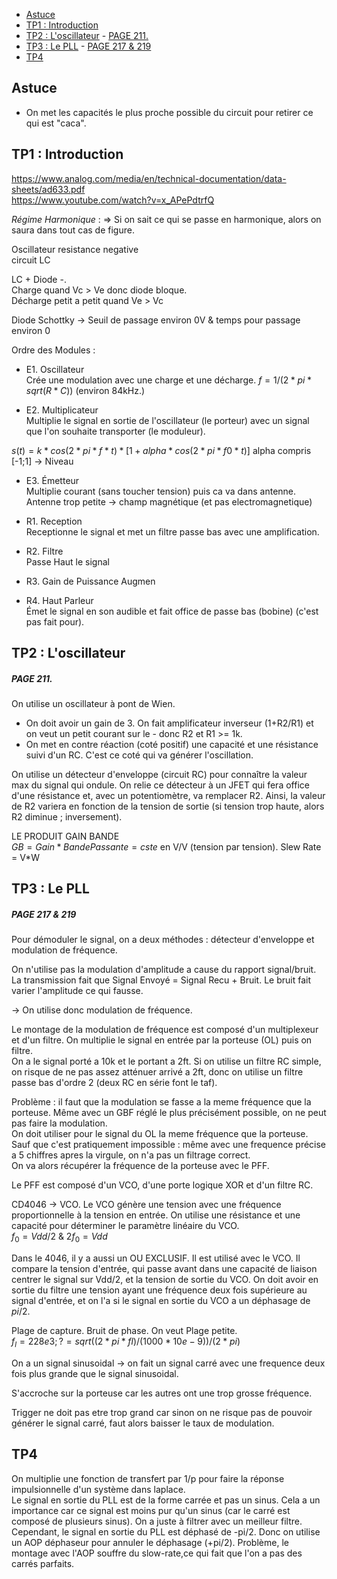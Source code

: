 - [Astuce](#astuce)
- [TP1 : Introduction](#tp1--introduction)
- [TP2 : L'oscillateur](#tp2--loscillateur)
      - [PAGE 211.](#page-211)
- [TP3 : Le PLL](#tp3--le-pll)
      - [PAGE 217 \& 219](#page-217--219)
- [TP4](#tp3--le-pll)

## Astuce

- On met les capacités le plus proche possible du circuit pour retirer ce qui est "caca".

## TP1 : Introduction
https://www.analog.com/media/en/technical-documentation/data-sheets/ad633.pdf <br>
https://www.youtube.com/watch?v=x_APePdtrfQ <br>

_Régime Harmonique_ :  => Si on sait ce qui se passe en harmonique, alors on saura dans tout cas de figure.



Oscillateur resistance negative <br>
circuit LC <br>

LC + Diode -. <br>
Charge quand Vc > Ve donc diode bloque. <br>
Décharge petit a petit quand Ve > Vc <br>


Diode Schottky -> Seuil de passage environ 0V & temps pour passage environ 0 <br>


Ordre des Modules :
- E1. Oscillateur <br>
Crée une modulation avec une charge et une décharge.
$f=1/(2*pi*sqrt(R*C))$ (environ 84kHz.)

- E2. Multiplicateur <br>
Multiplie le signal en sortie de l'oscillateur (le porteur) avec un signal que l'on souhaite transporter (le moduleur).

$s(t)= k*cos(2*pi*f*t)*[1+alpha*cos(2*pi*f0*t)]$
alpha compris [-1;1] -> Niveau

- E3. Émetteur <br>
Multiplie courant (sans toucher tension) puis ca va dans antenne. Antenne trop petite -> champ magnétique (et pas electromagnetique)

- R1. Reception <br>
Receptionne le signal et met un filtre passe bas avec une amplification.

- R2. Filtre <br>
Passe Haut le signal

- R3. Gain de Puissance
Augmen

- R4. Haut Parleur <br>
Émet le signal en son audible et fait office de passe bas (bobine) (c'est pas fait pour).




## TP2 : L'oscillateur
##### PAGE 211.
On utilise un oscillateur à pont de Wien. <br>

- On doit avoir un gain de 3. On fait amplificateur inverseur (1+R2/R1) et on veut un petit courant sur le - donc R2 et R1 >= 1k.<br>
- On met en contre réaction (coté positif) une capacité et une résistance suivi d'un RC. C'est ce coté qui va générer l'oscillation.


On utilise un détecteur d'enveloppe (circuit RC) pour connaître la valeur max du signal qui ondule. On relie ce détecteur à un JFET  qui fera office d'une résistance et, avec un potentiomètre, va remplacer R2. Ainsi, la valeur de R2 variera en fonction de la tension de sortie (si tension trop haute, alors R2 diminue ; inversement).<br>

LE PRODUIT GAIN BANDE<br>
$GB = Gain*BandePassante = cste$ en V/V (tension par tension).
Slew Rate = V*W



## TP3 : Le PLL
##### PAGE 217 & 219
Pour démoduler le signal, on a deux méthodes : détecteur d'enveloppe et modulation de fréquence.

On n'utilise pas la modulation d'amplitude a cause du rapport signal/bruit. La transmission fait que Signal Envoyé = Signal Recu + Bruit. Le bruit fait varier l'amplitude ce qui fausse. 

-> On utilise donc modulation de fréquence.

Le montage de la modulation de fréquence est composé d'un multiplexeur et d'un filtre. On multiplie le signal en entrée par la porteuse (OL) puis on filtre. <br>
On a le signal porté a 10k et le portant a 2ft.
Si on utilise un filtre RC simple, on risque de ne pas assez atténuer arrivé a 2ft, donc on utilise un filtre passe bas d'ordre 2 (deux RC en série font le taf).

Problème : il faut que la modulation se fasse a la meme fréquence que la porteuse. Même avec un GBF réglé le plus précisément possible, on ne peut pas faire la modulation. <br>
On doit utiliser pour le signal du OL la meme fréquence que la porteuse. Sauf que c'est pratiquement impossible : même avec une frequence précise a 5 chiffres apres la virgule, on n'a pas un filtrage correct. <br>
On va alors récupérer la fréquence de la porteuse avec le PFF.

Le PFF est composé d'un VCO, d'une porte logique XOR et d'un filtre RC.

CD4046 -> VCO.
Le VCO génère une tension avec une fréquence proportionnelle à la tension en entrée. On utilise une résistance et une capacité pour déterminer le paramètre linéaire du VCO. <br>
$f_0 = Vdd/2$ & $2f_0 = Vdd$

Dans le 4046, il y a aussi un OU EXCLUSIF. Il est utilisé avec le VCO. Il compare la tension d'entrée, qui passe avant dans une capacité de liaison centrer le signal sur Vdd/2, et la tension de sortie du VCO.
On doit avoir en sortie du filtre une tension ayant une fréquence deux fois supérieure au signal d'entrée, et on l'a si le signal en sortie du VCO a un déphasage de $pi/2$.


Plage de capture. Bruit de phase.
On veut Plage petite.  
$f_l=228e3; ? = sqrt((2*pi*fl)/(1000*10e-9))/(2*pi)$

On a un signal sinusoidal -> on fait un signal carré avec une frequence deux fois plus grande que le signal sinusoidal.

S'accroche sur la porteuse car les autres ont une trop grosse fréquence.

Trigger ne doit pas etre trop grand car sinon on ne risque pas de pouvoir générer le signal carré, faut alors baisser le taux de modulation.

## TP4
On multiplie une fonction de transfert par 1/p pour faire la réponse impulsionnelle d'un système dans laplace. <br>
Le signal en sortie du PLL est de la forme carrée et pas un sinus. Cela a un importance car ce signal est moins pur qu'un sinus (car le carré est composé de plusieurs sinus). On a juste à filtrer avec un meilleur filtre. <br>
Cependant, le signal en sortie du PLL est déphasé de -pi/2. Donc on utilise un AOP déphaseur pour annuler le déphasage (+pi/2). Problème, le montage avec l'AOP souffre du slow-rate,ce qui fait que l'on a pas des carrés parfaits.
